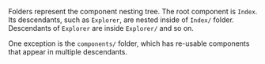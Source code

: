 Folders represent the component nesting tree. The root component is `Index`.
Its descendants, such as `Explorer`, are nested inside of `Index/` folder.
Descendants of `Explorer` are inside `Explorer/` and so on.

One exception is the `components/` folder, which has re-usable components that
appear in multiple descendants.
